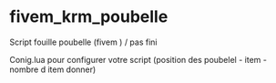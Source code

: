 # fivem_krm_poubelle
Script fouille poubelle (fivem ) / pas fini 

Conig.lua pour configurer votre script (position des poubelel - item - nombre d item donner)
